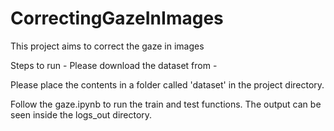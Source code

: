 # CorrectingGazeInImages
This project aims to correct the gaze in images

Steps to run - 
Please download the dataset from - 

Please place the contents in a folder called 'dataset' in the project directory.

Follow the gaze.ipynb to run the train and test functions. The output can be seen inside the logs_out directory.

